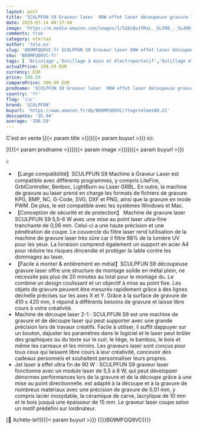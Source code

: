 ```yaml
---
layout: post
title: 'SCULPFUN S9 Graveur laser  90W effet laser découpeuse gravure laser  gravure laser sur métal  gravure et découpe rapides en Bois  mise au point fixe et protection yeux  zone travail 410 mm x 420 mm'
date: 2025-07-14 08:37:04
image: 'https://m.media-amazon.com/images/I/51OzQv1YRxL._SL500_._SL400_.jpg'
comments: true
category: ofertas
author: 'tole.es'
slug: 'B09MFQQ9VC-fr SCULPFUN S9 Graveur laser 90W effet laser découpeuse...'
sku: 'B09MFQQ9VC-fr'
tags: [ 'Bricolage','Outillage à main et électroportatif','Outillage électroportatif','Outils de gravure','sculpfun','🇫🇷', ]
actualPrice: 198.59 EUR
currency: EUR
price: 198.59
comparePrice: 309.99 EUR
prodname: 'SCULPFUN S9 Graveur laser  90W effet laser découpeuse gravure laser  gravure laser sur métal  gravure et découpe rapides en Bois  mise au point fixe et protection yeux  zone travail 410 mm x 420 mm'
country: 'fr'
flag: '🇫🇷'
brand: 'SCULPFUN'
buyurl: 'https://www.amazon.fr/dp/B09MFQQ9VC/?tag=tolees0d-21'
descuento: '35.94'
average: '198.59'
---
```


C'est en vente [{{< param title >}}]({{< param buyurl >}}) ici:

[![{{< param prodname >}}]({{< param image >}})]({{< param buyurl >}})

ℹ️:

- 【Large compatibilité】SCULPFUN S9 Machine à Graveur Laser est compatible avec différents programmes, y compris LiteFire, GrblController, Benboc, LightBurn ou Laser GRBL. En outre, la machine de gravure au laser prend en charge les formats de fichiers de gravure KPG, BMP, NC, G-Code, SVG, DXF et PNG, ainsi que la gravure en mode PWM. De plus, le est compatible avec les systèmes Windows et Mac.
- 【Conception de sécurité et de protection】 Machine de gravure laser SCULPFUN S9 5,5-6 W avec une mise au point laser ultra-fine tranchante de 0,06 mm. Celui-ci a une haute précision et une pénétration de coupe. Le couvercle du filtre laser rend lutilisation de la machine de gravure laser très sûre car il filtre 98% de la lumière UV pour les yeux. La livraison comprend également un support en acier A4 pour réduire les risques dincendie et protéger la table contre les dommages au laser.
- 【Facile à monter & entièrement en métal】SCULPFUN S9 découpeuse gravure laser offre une structure de montage solide en métal plein, ne nécessite pas plus de 20 minutes au total pour le montage du. Le combine un design coulissant et un objectif à mise au point fixe. Les objets de gravure peuvent être mesurés rapidement grâce à des lignes déchelle précises sur les axes X et Y. Grâce à la surface de gravure de 410 x 420 mm, il répond à différents besoins de gravure et laisse libre cours à votre créativité.
- Machine de découpe laser 2-1 : SCULPFUN S9 est une machine de gravure et de découpe laser qui peut supporter avec une grande précision lors de travaux créatifs. Facile à utiliser, il suffit dappuyer sur un bouton, dajuster les paramètres dans le logiciel et le laser peut brûler des graphiques ou du texte sur le cuir, le liège, le bambou, le bois et même les carreaux et les miroirs. Les graveurs laser sont conçus pour tous ceux qui laissent libre cours à leur créativité, concevoir des cadeaux personnels et souhaitent personnaliser leurs propres.
- Jet laser à effet ultra fin de 90 W : SCULPFUN S9 graveur laser fonctionne avec un module laser de 5,5 à 6 W, qui peut développer dénormes performances lors de la gravure et de la découpe grâce à une mise au point directionnelle. est adapté à la découpe et à la gravure de nombreux matériaux avec une précision de gravure de 0,01 mm, y compris lacier inoxydable, la céramique de carve, lacrylique de 10 mm et le bois jusquà une épaisseur de 15 mm. Le graveur laser coupe selon un motif prédéfini sur lordinateur.

[🛒 Achète-le!!]({{< param buyurl >}})
{{<world>}}B09MFQQ9VC{{</world>}}
